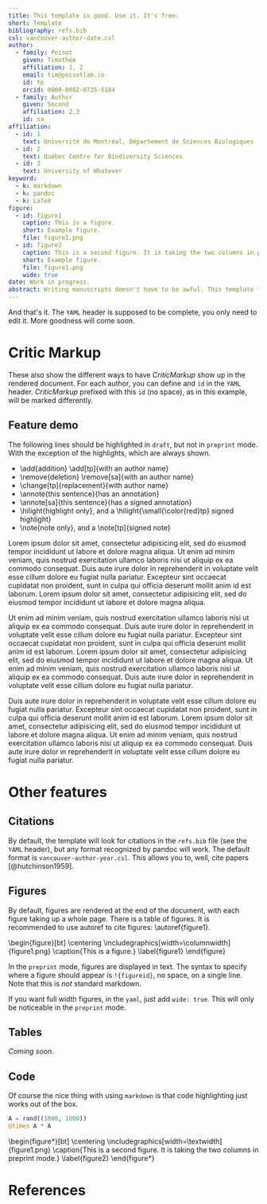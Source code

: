 ```yaml
---
title: This template is good. Use it. It's free.
short: Template
bibliography: refs.bib
csl: vancouver-author-date.csl
author:
  - family: Poisot
    given: Timothée
    affiliation: 1, 2
    email: tim@poisotlab.io
    id: tp
    orcid: 0000-0002-0735-5184
  - family: Author
    given: Second
    affiliation: 2,3
    id: sa
affiliation:
  - id: 1
    text: Université de Montréal, Département de Sciences Biologiques
  - id: 2
    text: Québec Centre for Biodiversity Sciences
  - id: 3
    text: University of Whatever
keyword:
  - k: markdown
  - k: pandoc
  - k: LaTeX
figure:
  - id: figure1
    caption: This is a figure.
    short: Example figure.
    file: figure1.png
  - id: figure2
    caption: This is a second figure. It is taking the two columns in preprint mode.
    short: Example figure.
    file: figure1.png
    wide: true
date: Work in progress.
abstract: Writing manuscripts doesn't have to be awful. This template *tries* to provide good defaults for both the draft and preprint modes. Most of the information is contained in the YAML file.
---
```


And that's it. The `YAML` header is supposed to be complete, you only need to
edit it. More goodness will come soon.

# Critic Markup

These also show the different ways to have *CriticMarkup* show up in the
rendered document. For each author, you can define and `id` in the `YAML`
header. *CriticMarkup* prefixed with this `id` (no space), as in this example,
will be marked differently.

## Feature demo

The following lines should be highlighted in `draft`, but not in `preprint`
mode. With the exception of the highlights, which are always shown.

- \add{addition} \add[tp]{with an author name}
- \remove{deletion} \remove[sa]{with an author name}
- \change[tp]{replacement}{with author name}
- \annote{this sentence}{has an annotation}
- \annote[sa]{this sentence}{has a signed annotation}
- \hilight{highlight only}, and a \hilight{\small{\color{red}tp} signed highlight}
- \note{note only}, and a \note[tp]{signed note}

Lorem ipsum dolor sit amet, consectetur adipisicing elit, sed do eiusmod tempor
incididunt ut labore et dolore magna aliqua. Ut enim ad minim veniam, quis
nostrud exercitation ullamco laboris nisi ut aliquip ex ea commodo consequat.
Duis aute irure dolor in reprehenderit in voluptate velit esse cillum dolore eu
fugiat nulla pariatur. Excepteur sint occaecat cupidatat non proident, sunt in
culpa qui officia deserunt mollit anim id est laborum. Lorem ipsum dolor sit
amet, consectetur adipisicing elit, sed do eiusmod tempor incididunt ut labore
et dolore magna aliqua.

Ut enim ad minim veniam, quis nostrud exercitation ullamco laboris nisi ut
aliquip ex ea commodo consequat. Duis aute irure dolor in reprehenderit in
voluptate velit esse cillum dolore eu fugiat nulla pariatur. Excepteur sint
occaecat cupidatat non proident, sunt in culpa qui officia deserunt mollit anim
id est laborum. Lorem ipsum dolor sit amet, consectetur adipisicing elit, sed do
eiusmod tempor incididunt ut labore et dolore magna aliqua. Ut enim ad minim
veniam, quis nostrud exercitation ullamco laboris nisi ut aliquip ex ea commodo
consequat. Duis aute irure dolor in reprehenderit in voluptate velit esse cillum
dolore eu fugiat nulla pariatur.

Duis aute irure dolor in reprehenderit in voluptate velit esse cillum dolore eu
fugiat nulla pariatur. Excepteur sint occaecat cupidatat non proident, sunt in
culpa qui officia deserunt mollit anim id est laborum. Lorem ipsum dolor sit
amet, consectetur adipisicing elit, sed do eiusmod tempor incididunt ut labore
et dolore magna aliqua. Ut enim ad minim veniam, quis nostrud exercitation
ullamco laboris nisi ut aliquip ex ea commodo consequat. Duis aute irure dolor
in reprehenderit in voluptate velit esse cillum dolore eu fugiat nulla pariatur.

# Other features

## Citations

By default, the template will look for citations in the `refs.bib` file (see the
`YAML` header), but any format recognized by pandoc will work. The default
format is `vancouver-author-year.csl`. This allows you to, well, cite papers
[@hutchinson1959].

## Figures

By default, figures are rendered at the end of the document, with each figure
taking up a whole page. There is a table of figures. It is recommended to use
autoref to cite figures: \autoref{figure1}.


\begin{figure}[bt]
	\centering
	\includegraphics[width=\columnwidth]{figure1.png}
	\caption{This is a figure.}
	\label{figure1}
\end{figure}


In the `preprint` mode, figures are displayed in text. The syntax to specify
where a figure should appear is `!{figureid}`, no space, on a single line. Note
that this is *not* standard markdown.

If you want full width figures, in the `yaml`, just add `wide: true`. This will
only be noticeable in the `preprint` mode.

## Tables

*Coming soon*.

## Code

Of course the nice thing with using `markdown` is that code highlighting just
works out of the box.

``` julia
A = rand((1000, 1000))
@times A * A
```



\begin{figure*}[bt]
	\centering
	\includegraphics[width=\textwidth]{figure1.png}
	\caption{This is a second figure. It is taking the two columns in preprint mode.}
	\label{figure2}
\end{figure*}



# References
